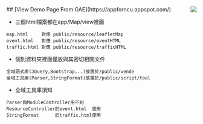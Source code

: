 <img src="http://i.imgur.com/xvSJqno.png" align="right"/>
## [View Demo Page From GAE](https://appforncu.appspot.com/)

- 三個html檔案都在app/Map/view裡面
```
map.html     對應 public/resource/leafletMap
event.html   對應 public/resource/eventHTML
traffic.html 對應 public/resource/trafficHTML
```

- 個別資料夾裡面僅放與其密切相關文件
```
全域涵式庫(JQuery,Bootstrap...)放置於/public/vende
全域工具庫(Parser,StringFormat)放置於/public/script/tool
```

- 全域工具庫須知
```
Parser與ModuleController用不到
ResourceController於event.html  使用
StringFormat      於traffic.html使用
```



